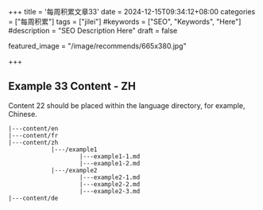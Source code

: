+++
title = '每周积累文章33'
date = 2024-12-15T09:34:12+08:00
categories = ["每周积累"]
tags = ["jilei"]
#keywords = ["SEO", "Keywords", "Here"]
#description = "SEO Description Here"
draft = false

featured_image = "/image/recommends/665x380.jpg"

+++

## Example 33 Content - ZH

Content 22 should be placed within the language directory, for example, Chinese.

```shell
|---content/en
|---content/fr
|---content/zh
			|---/example1
					|---example1-1.md
					|---example1-2.md
			|---/example2
					|---example2-1.md
					|---example2-2.md
					|---example2-3.md
|---content/de
```